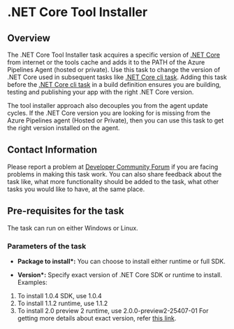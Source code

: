 #  .NET Core Tool Installer

## Overview

The .NET Core Tool Installer task acquires a specific version of [.NET Core](https://docs.microsoft.com/en-us/dotnet/core/tools/?tabs=netcore2x) from internet or the tools cache and adds it to the PATH of the Azure Pipelines Agent (hosted or private). Use this task to change the version of .NET Core used in subsequent tasks like [.NET Core cli task](https://github.com/Microsoft/azure-pipelines-tasks/tree/master/Tasks/DotNetCoreCLIV2).
Adding this task before the [.NET Core cli task](https://github.com/Microsoft/azure-pipelines-tasks/tree/master/Tasks/DotNetCoreCLIV2) in a build definition ensures you are building, testing and publishing your app with the right .NET Core version.

The tool installer approach also decouples you from the agent update cycles. If the .NET Core version you are looking for is missing from the Azure Pipelines agent (Hosted or Private), then you can use this task to get the right version installed on the agent.


## Contact Information

Please report a problem at [Developer Community Forum](https://developercommunity.visualstudio.com/spaces/21/index.html) if you are facing problems in making this task work.  You can also share feedback about the task like, what more functionality should be added to the task, what other tasks you would like to have, at the same place.

## Pre-requisites for the task

The task can run on either Windows or Linux.

### Parameters of the task

* **Package to install\*:** You can choose to install either runtime or full SDK.

* **Version\*:** Specify exact version of .NET Core SDK or runtime to install.
Examples:
1. To install 1.0.4 SDK, use 1.0.4
2. To install 1.1.2 runtime, use 1.1.2
3. To install 2.0 preview 2 runtime, use 2.0.0-preview2-25407-01
For getting more details about exact version, refer [this link](https://github.com/dotnet/core/blob/master/release-notes/releases.csv).

